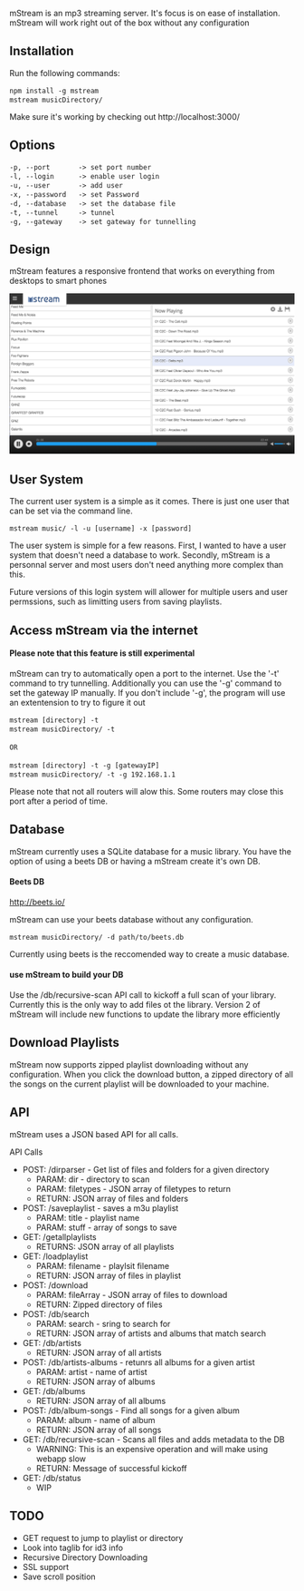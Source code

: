 mStream is an mp3 streaming server.   It's focus is on ease of installation.  mStream will work right out of the box without any configuration


## Installation

Run the following commands:

```shell
npm install -g mstream
mstream musicDirectory/
```

Make sure it's working by checking out http://localhost:3000/


## Options

```shell
-p, --port       -> set port number
-l, --login      -> enable user login
-u, --user       -> add user
-x, --password   -> set Password
-d, --database   -> set the database file
-t, --tunnel     -> tunnel
-g, --gateway    -> set gateway for tunnelling
```


## Design

mStream features a responsive frontend that works on everything from desktops to smart phones

![Looking Good!](public/img/mstream-current.png)


## User System

The current user system is a simple as it comes.  There is just one user that can be set via the command line.


```shell
mstream music/ -l -u [username] -x [password]

```

The user system is simple for a few reasons.  First, I wanted to have a user system that doesn't need a database to work. Secondly, mStream is a personnal server and most users don't need anything more complex than this. 

Future versions of this login system will allower for multiple users and user permssions, such as limitting users from saving playlists.



## Access mStream via the internet
#### Please note that this feature is still experimental

mStream can try to automatically open a port to the internet.  Use the '-t' command to try tunnelling.  Additionally you can use the '-g' command to set the gateway IP manually.  If you don't include '-g', the program will use an extentension to try to figure it out

```
mstream [directory] -t 
mstream musicDirectory/ -t 

OR

mstream [directory] -t -g [gatewayIP]
mstream musicDirectory/ -t -g 192.168.1.1
```

Please note that not all routers will alow this.  Some routers may close this port after a period of time. 



## Database

mStream currently uses a SQLite database for a music library.  You have the option of using a beets DB or having a mStream create it's own DB.

#### Beets DB
http://beets.io/

mStream can use your beets database without any configuration.  
```shell
mstream musicDirectory/ -d path/to/beets.db
```

Currently using beets is the reccomended way to create a music database.


#### use mStream to build your DB

Use the /db/recursive-scan API call to kickoff a full scan of your library.  Currently this is the only way to add files ot the library.  Version 2 of mStream will include new functions to update the library more efficiently



## Download Playlists

mStream now supports zipped playlist downloading without any configuration.  When you click the download button, a zipped directory of all the songs on the current playlist will be downloaded to your machine.



## API

mStream uses a JSON based API for all calls.

API Calls
* POST: /dirparser  - Get list of files and folders for a given directory
	* PARAM: dir - directory to scan
	* PARAM: filetypes - JSON array of filetypes to return
	* RETURN: JSON array of files and folders
* POST: /saveplaylist - saves a m3u playlist
	* PARAM: title - playlist name
	* PARAM: stuff - array of songs to save
* GET: /getallplaylists
	* RETURNS: JSON array of all playlists
* GET: /loadplaylist
	* PARAM: filename - playlsit filename
	* RETURN: JSON array of files in playlist
* POST: /download
	* PARAM: fileArray - JSON array of files to download
	* RETURN: Zipped directory of files
* POST: /db/search
	* PARAM: search - sring to search for
	* RETURN: JSON array of artists and albums that match search
* GET: /db/artists
	* RETURN: JSON array of all artists
* POST: /db/artists-albums - retunrs all albums for a given artist
	* PARAM: artist - name of artist
	* RETURN: JSON array of albums 
* GET: /db/albums
	* RETURN: JSON array of all albums
* POST: /db/album-songs - Find all songs for a given album
	* PARAM: album - name of album
	* RETURN: JSON array of all songs
* GET: /db/recursive-scan - Scans all files and adds metadata to the DB
	* WARNING: This is an expensive operation and will make using webapp slow
	* RETURN: Message of successful kickoff
* GET: /db/status
	* WIP




## TODO

- GET request to jump to playlist or directory
- Look into taglib for id3 info
- Recursive Directory Downloading
- SSL support
- Save scroll position
